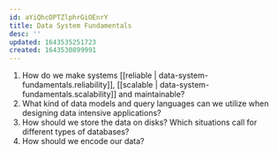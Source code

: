 ```yaml
---
id: aYiQhcOPTZlphrGiOEnrY
title: Data System Fundamentals
desc: ''
updated: 1643535251723
created: 1643530899991
---
```


1. How do we make systems [[reliable | data-system-fundamentals.reliability]], [[scalable | data-system-fundamentals.scalability]] and maintainable?
2. What kind of data models and query languages can we utilize when designing data intensive applications?
3. How should we store the data on disks? Which situations call for different types of databases?
4. How should we encode our data?
